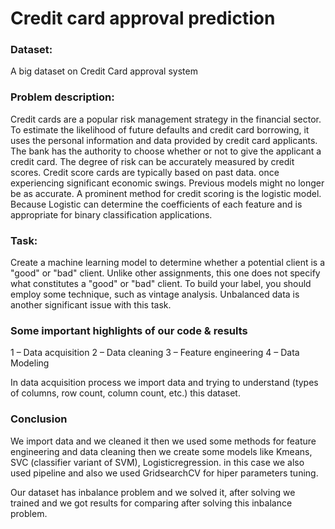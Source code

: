# Credit card approval prediction 


### Dataset: 
A big dataset on Credit Card approval system
<br/>

### Problem description: 
Credit cards are a popular risk management strategy in the financial sector. To estimate the likelihood of future defaults and credit card borrowing, it uses the personal information and data provided by credit card applicants. The bank has the authority to choose whether or not to give the applicant a credit card. The degree of risk can be accurately measured by credit scores. Credit score cards are typically based on past data. once experiencing significant economic swings. Previous models might no longer be as accurate. A prominent method for credit scoring is the logistic model. Because Logistic can determine the coefficients of each feature and is appropriate for binary classification applications.

### Task:
Create a machine learning model to determine whether a potential client is a "good" or "bad" client. Unlike other assignments, this one does not specify what constitutes a "good" or "bad" client. To build your label, you should employ some technique, such as vintage analysis. Unbalanced data is another significant issue with this task.

### Some important highlights of our code & results
1 – Data acquisition
2 – Data cleaning
3 – Feature engineering
4 – Data Modeling

In data acquisition process we import data and trying to understand (types of columns, row count, column count, etc.) this dataset.

### Conclusion
We import data and we cleaned it then we used some methods for feature engineering and data cleaning then we create some models like Kmeans, SVC (classifier variant of SVM), Logisticregression. in this case we also used pipeline and also we used GridsearchCV for hiper parameters tuning. 

Our dataset has inbalance problem and we solved it, after solving we trained and we got results for comparing after solving this inbalance problem.